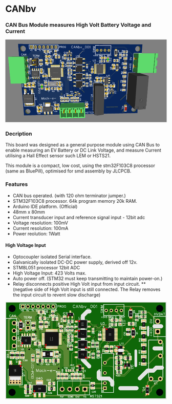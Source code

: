 #  CANbv    

###  CAN Bus Module measures High Volt Battery Voltage and Current


![CANbv](https://github.com/mackelec/SolarUte/blob/master/CAN%20Boards/CAN_HiVoltSensor/CANbv_3d.PNG)



### Decription

This board was designed as a general purpose module using CAN Bus to enable measuring an EV Battery or DC Link Voltage, and measure Current utilising a Hall Effect sensor such LEM or HSTS21.    

This module is a compact, low cost, using the stm32F103C8 processor (same as BluePill), optimised for smd assembly by JLCPCB.


### Features

* CAN bus operated.  (with 120 ohm terminator jumper.)
* STM32F103C8 processor.  64k program memory 20k RAM.
* Arduino IDE platform. (Official)
* 48mm x 80mm
* Current transducer input and reference signal input - 12bit adc
* Voltage resolution: 100mV
* Current resolution: 100mA
* Power reolution:    1Watt

#### High Voltage Input

* Optocoupler isolated Serial interface.
* Galvanically isolated DC-DC power supply, derived off 12v.
* STM8L051 processor 12bit ADC 
* High Voltage Input: 423 Volts max.
* Auto power off.  (STM32 must keep transmitting to maintain power-on.)
* Relay disconnects positive High Volt input from input circuit.
** (negative side of High Volt input is still connected.  The Relay removes the input circuit to revent slow discharge)




![CANbv](https://github.com/mackelec/SolarUte/blob/master/CAN%20Boards/CAN_HiVoltSensor/CANbv_001.png)



